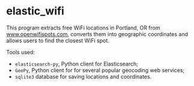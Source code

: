 # elastic_wifi

This program extracts free WiFi locations in Portland, OR from www.openwifispots.com, converts them into geographic coordinates and allows users to find the closest WiFi spot.

Tools used:

- ```elasticsearch-py```, Python client for Elasticsearch;
- ```GeoPy```, Python client for for several popular geocoding web services;
- ```sqlite3``` database for saving locations and coordinates.

